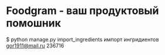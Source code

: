 #  Foodgram - ваш продуктовый помошник 
$ python manage.py import_ingredients импорт ингридиентов 
gor1911@mail.ru
236716